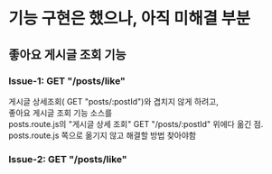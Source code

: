 # 기능 구현은 했으나, 아직 미해결 부분

## 좋아요 게시글 조회 기능
### Issue-1: GET "/posts/like"
게시글 상세조회( GET "posts/:postId")와 겹치지 않게 하려고,   
좋아요 게시글 조회 기능 소스를   
posts.route.js의 "게시글 상세 조회" GET "/posts/:postId" 위에다 옮긴 점.   
posts.route.js 쪽으로 옮기지 않고 해결할 방법 찾아야함   

### Issue-2: GET "/posts/like"
